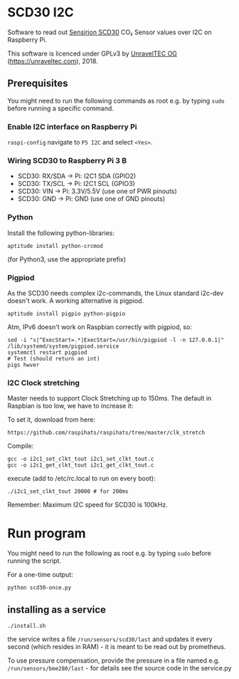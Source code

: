 # SCD30 I2C

Software to read out [Sensirion SCD30](https://www.sensirion.com/en/environmental-sensors/carbon-dioxide-sensors-co2/) CO₂ Sensor values over I2C on Raspberry Pi.

This software is licenced under GPLv3 by [UnravelTEC OG](https://unraveltec.com) (https://unraveltec.com), 2018.

## Prerequisites

You might need to run the following commands as root e.g. by typing `sudo` before running a specific command.

### Enable I2C interface on Raspberry Pi
`raspi-config` navigate to `P5 I2C` and select `<Yes>`.

### Wiring SCD30 to Raspberry Pi 3 B
- SCD30: RX/SDA -> Pi: I2C1 SDA (GPIO2)
- SCD30: TX/SCL -> Pi: I2C1 SCL (GPIO3)
- SCD30: VIN -> Pi: 3.3V/5.5V (use one of PWR pinouts)
- SCD30: GND -> Pi: GND (use one of GND pinouts)

### Python

Install the following python-libraries:

```
aptitude install python-crcmod
```

(for Python3, use the appropriate prefix)

### Pigpiod

As the SCD30 needs complex i2c-commands, the Linux standard i2c-dev doesn't work. A working alternative is pigpiod.

```
aptitude install pigpio python-pigpio
```

Atm, IPv6 doesn't work on Raspbian correctly with pigpiod, so:

```
sed -i "s|^ExecStart=.*|ExecStart=/usr/bin/pigpiod -l -n 127.0.0.1|" /lib/systemd/system/pigpiod.service
systemctl restart pigpiod
# Test (should return an int)
pigs hwver
```

### I2C Clock stretching

Master needs to support Clock Stretching up to 150ms. The default in Raspbian is too low, we have to increase it:

To set it, download from here:

```
https://github.com/raspihats/raspihats/tree/master/clk_stretch
```

Compile:
```
gcc -o i2c1_set_clkt_tout i2c1_set_clkt_tout.c
gcc -o i2c1_get_clkt_tout i2c1_get_clkt_tout.c
```

execute (add to /etc/rc.local to run on every boot):

```
./i2c1_set_clkt_tout 20000 # for 200ms
```

Remember: Maximum I2C speed for SCD30 is 100kHz.

# Run program

You might need to run the following as root e.g. by typing `sudo` before running the script.

For a one-time output:
```
python scd30-once.py
```

## installing as a service

```
./install.sh
```
the service writes a file `/run/sensors/scd30/last` and updates it every second (which resides in RAM) - it is meant to be read out by prometheus.

To use pressure compensation, provide the pressure in a file named e.g. `/run/sensors/bme280/last` - for details see the source code in the service.py
